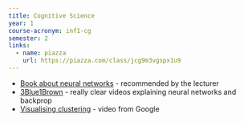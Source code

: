 ```yaml
---
title: Cognitive Science
year: 1
course-acronym: inf1-cg
semester: 2
links:
  - name: piazza
    url: https://piazza.com/class/jcg9m3vgspx1u9
---
```


- [Book about neural networks](http://neuralnetworksanddeeplearning.com/chap1.html) - recommended by the lecturer
- [3Blue1Brown](https://www.youtube.com/watch?v=aircAruvnKk&list=PLZHQObOWTQDNU6R1_67000Dx_ZCJB-3pi) - really clear videos explaining neural networks and backprop
- [Visualising clustering](https://www.youtube.com/watch?v=wvsE8jm1GzE) - video from Google

